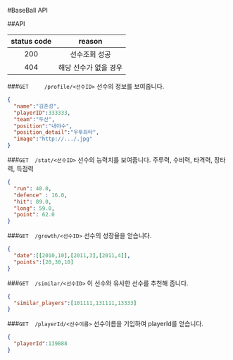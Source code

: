 #BaseBall API

##API

| status code | reason |
|:-----------:|:------:|
| 200 | 선수조회 성공 |
| 404 | 해당 선수가 없을 경우 |


###```GET     /profile/<선수ID>```
선수의 정보를 보여줍니다.
```json
{
  "name":"김준성",
  "playerID":333333,
  "team":"두산",
  "position":"내야수",
  "position_detail":"우투좌타",
  "image":"http://.../.jpg"
}

```

###```GET  /stat/<선수ID>```
선수의 능력치를 보여줍니다.
주루력, 수비력, 타격력, 장타력, 득점력

```json
{
  "run": 40.0,
  "defence" : 16.0,
  "hit": 89.0,
  "long": 59.0,
  "point": 62.0
}  
```

###```GET  /growth/<선수ID>```
선수의 성장율을 얻습니다.
```json
{
  "date":[[2010,10],[2011,3],[2011,4]],
  "points":[20,30,10]
}
```
###```GET  /similar/<선수ID>```
이 선수와 유사한 선수를 추천해 줍니다.
```json
{
  "similar_players":[101111,131111,13333]
}
```

###```GET  /playerId/<선수이름>```
선수이름을 기입하여 playerId를 얻습니다.
```json
{
  "playerId":139888
}
```
